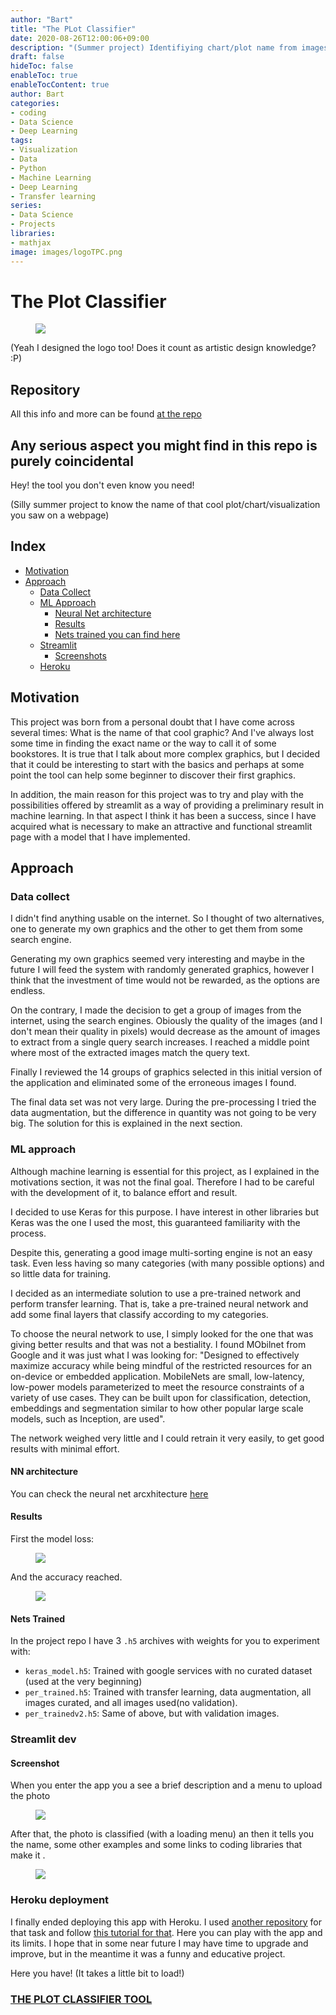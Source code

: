 ```yaml
---
author: "Bart"
title: "The PLot Classifier"
date: 2020-08-26T12:00:06+09:00
description: "(Summer project) Identifiying chart/plot name from images with deep learning "
draft: false
hideToc: false
enableToc: true
enableTocContent: true
author: Bart
categories:
- coding
- Data Science
- Deep Learning
tags: 
- Visualization
- Data
- Python
- Machine Learning
- Deep Learning
- Transfer learning
series:
- Data Science
- Projects
libraries:
- mathjax
image: images/logoTPC.png
---
```

# The Plot Classifier

<figure>
  <img src="/images/logoTPC.png"  />
</figure>
(Yeah I designed the logo too! Does it count as artistic design knowledge? :P)

## Repository
All this info and more can be found [at the repo](https://github.com/thebooort/The-Plot-Classifier)

## Any serious aspect you might find in this repo is purely coincidental

Hey! the tool you don't even know you need! 

(Silly summer project to know the name of that cool plot/chart/visualization you saw on a webpage)

## Index

- [Motivation](#motivation)
- [Approach](#approach)
  - [Data Collect](#data-collect)
  - [ML Approach](#ml-approach)
	- [Neural Net architecture](#nn-architecture)
	- [Results](#results)
    - [Nets trained you can find here](#nets-trained)
  - [Streamlit](#streamlit)
	  - [Screenshots](#screenshots)
  - [Heroku](#heroku-deployment)



## Motivation 

This project was born from a personal doubt that I have come across several times: What is the name of that cool graphic? 
And I've always lost some time in finding the exact name or the way to call it of some bookstores. It is true that I talk about more complex graphics, but I decided that it could be interesting to start with the basics and perhaps at some point the tool can help some beginner to discover their first graphics. 

In addition, the main reason for this project was to try and play with the possibilities offered by streamlit as a way of providing a preliminary result in machine learning. In that aspect I think it has been a success, since I have acquired what is necessary to make an attractive and functional streamlit page with a model that I have implemented. 

## Approach

### Data collect

I didn't find anything usable on the internet. So I thought of two alternatives, one to generate my own graphics and the other to get them from some search engine. 

Generating my own graphics seemed very interesting and maybe in the future I will feed the system with randomly generated graphics, however I think that the investment of time would not be rewarded, as the options are endless.

On the contrary, I made the decision to get a group of images from the internet, using the search engines. Obiously the quality of the images (and I don't mean their quality in pixels) would decrease as the amount of images to extract from a single query search increases. I reached a middle point where most of the extracted images match the query text. 

Finally I reviewed the 14 groups of graphics selected in this initial version of the application and eliminated some of the erroneous images I found.

The final data set was not very large. During the pre-processing I tried the data augmentation, but the difference in quantity was not going to be very big. The solution for this is explained in the next section.

### ML approach

Although machine learning is essential for this project, as I explained in the motivations section, it was not the final goal.  Therefore I had to be careful with the development of it, to balance effort and result.

I decided to use Keras for this purpose. I have interest in other libraries but Keras was the one I used the most, this guaranteed familiarity with the process. 

Despite this, generating a good image multi-sorting engine is not an easy task. Even less having so many categories (with many possible options) and so little data for training. 

I decided as an intermediate solution to use a pre-trained network and perform transfer learning. That is, take a pre-trained neural network and add some final layers that classify according to my categories. 

To choose the neural network to use, I simply looked for the one that was giving better results and that was not a bestiality. I found MObilnet from Google and it was just what I was looking for: "Designed to effectively maximize accuracy while being mindful of the restricted resources for an on-device or embedded application. MobileNets are small, low-latency, low-power models parameterized to meet the resource constraints of a variety of use cases. They can be built upon for classification, detection, embeddings and segmentation similar to how other popular large scale models, such as Inception, are used".

The network weighed very little and I could retrain it very easily, to get good results with minimal effort.

#### NN architecture

You can check the neural net arcxhitecture [here](https://github.com/thebooort/The-Plot-Classifier/blob/master/images/model.png)

#### Results
First the model loss:
<figure>
  <img src="/images/loss.png"  />
</figure>

And the accuracy reached.
<figure>
  <img src="/images/accuracy.png"  />
</figure>



#### Nets Trained

In the project repo I have 3 `.h5` archives with weights for you to experiment with: 

- `keras_model.h5`: Trained with google services with no curated dataset (used at the very beginning)
- `per_trained.h5`: Trained with transfer learning, data augmentation, all images curated, and all images used(no validation).
- `per_trainedv2.h5`: Same of above, but with validation images.

### Streamlit dev

#### Screenshot

When you enter the app you a see a brief description and a menu to upload the photo

<figure>
  <img src="/images/screenshot.jpg"  />
</figure>

After that, the photo is classified (with a loading menu) an then it tells you the name, some other examples and some links to coding libraries that make it .

<figure>
  <img src="/images/screenshot2.jpg"  />
</figure>


### Heroku deployment 

I finally ended deploying this app with Heroku. I used [another repository](https://github.com/thebooort/TPC-heroku) for that task and follow [this tutorial for that](https://gilberttanner.com/blog/deploying-your-streamlit-dashboard-with-heroku). Here you can play with the app and its limits. I hope that in some near future I may have time to upgrade and improve, but in the meantime it was a funny and educative project.

Here you have! (It takes a little bit to load!)
### [THE PLOT CLASSIFIER TOOL](https://the-plot-classifier.herokuapp.com/)
